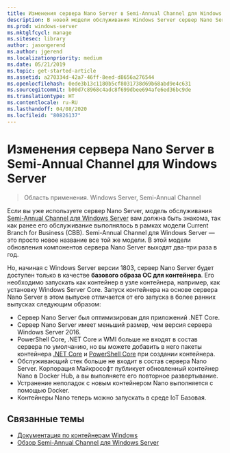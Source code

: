 ```yaml
---
title: Изменения сервера Nano Server в Semi-Annual Channel для Windows Server
description: В новой модели обслуживания Windows Server сервер Nano Server представляет собой операционную систему контейнера с определенными измененными функциями.
ms.prod: windows-server
ms.mktglfcycl: manage
ms.sitesec: library
author: jasongerend
ms.author: jgerend
ms.localizationpriority: medium
ms.date: 05/21/2019
ms.topic: get-started-article
ms.assetid: a270334d-42a7-46ff-8eed-d8656a276544
ms.openlocfilehash: 0ede3b13c1180b5cf8031738d69b68abd9e4c631
ms.sourcegitcommit: b00d7c8968c4adc8f699dbee694afe6ed36bc9de
ms.translationtype: HT
ms.contentlocale: ru-RU
ms.lasthandoff: 04/08/2020
ms.locfileid: "80826137"
---
```

# <a name="changes-to-nano-server-in-windows-server-semi-annual-channel"></a>Изменения сервера Nano Server в Semi-Annual Channel для Windows Server

>Область применения. Windows Server, Semi-Annual Channel

Если вы уже используете сервер Nano Server, модель обслуживания [Semi-Annual Channel для Windows Server](../get-started-19/servicing-channels-19.md) вам должна быть знакома, так как ранее его обслуживание выполнялось в рамках модели Current Branch for Business (CBB). Semi-Annual Channel для Windows Server — это просто новое название все той же модели. В этой модели обновления компонентов сервера Nano Server выходят два-три раза в год.

Но, начиная с Windows Server версии 1803, сервер Nano Server будет доступен только в качестве **базового образа ОС для контейнера**. Его необходимо запускать как контейнер в узле контейнера, например, как установку Windows Server Core. Запуск контейнера на основе сервера Nano Server в этом выпуске отличается от его запуска в более ранних выпусках следующим образом:

- Сервер Nano Server был оптимизирован для приложений .NET Core.
- Сервер Nano Server имеет меньший размер, чем версия сервера Windows Server 2016.
- PowerShell Core, .NET Core и WMI больше не входят в состав сервера по умолчанию, но вы можете добавить в него пакеты контейнера [.NET Core](https://hub.docker.com/r/microsoft/dotnet/) и [PowerShell Core](https://hub.docker.com/r/microsoft/powershell/) при создании контейнера.
- Обслуживающий стек больше не входит в состав сервера Nano Server. Корпорация Майкрософт публикует обновленный контейнер Nano в Docker Hub, а вы выполняете его повторное развертывание.
- Устранение неполадок с новым контейнером Nano выполняется с помощью Docker.
- Контейнеры Nano теперь можно запускать в среде IoT Базовая.

## <a name="related-topics"></a>Связанные темы

- [Документация по контейнерам Windows](https://aka.ms/windowscontainers)
- [Обзор Semi-Annual Channel для Windows Server](../get-started-19/servicing-channels-19.md)
